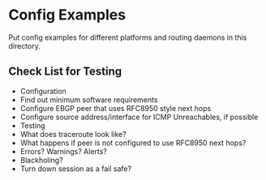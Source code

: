 # Config Examples

Put config examples for different platforms and routing daemons in this directory.

## Check List for Testing

 * Configuration
  * Find out minimum software requirements
  * Configure EBGP peer that uses RFC8950 style next hops
  * Configure source address/interface for ICMP Unreachables, if possible
 * Testing
  * What does traceroute look like?
  * What happens if peer is not configured to use RFC8950 next hops?
   * Errors? Warnings? Alerts?
   * Blackholing?
   * Turn down session as a fail safe?
